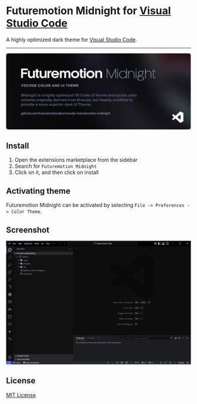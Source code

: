 # Futuremotion Midnight for [Visual Studio Code](http://code.visualstudio.com)

A highly optimized dark theme for [Visual Studio Code](http://code.visualstudio.com).

---

![alttext](futuremotion-midnight-hero.png)

## Install

1. Open the extensions marketplace from the sidebar
2. Search for `Futuremotion Midnight`
3. Click on it, and then click on install

## Activating theme

Futuremotion Midnight can be activated by selecting `File -> Preferences -> Color Theme`.

## Screenshot

![Futuremotion Midnight Screenshot](screenshot.png)

## License

[MIT License](./LICENSE)
